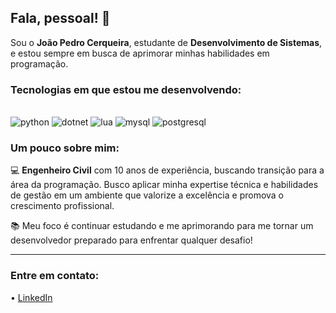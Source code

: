 ## Fala, pessoal! 👋

Sou o **João Pedro Cerqueira**, estudante de **Desenvolvimento de Sistemas**, e estou sempre em busca de aprimorar minhas habilidades em programação.

### Tecnologias em que estou me desenvolvendo:
<div style="display: inline_block"><br/>
  <img aling="center" alt="python" src="https://img.shields.io/badge/Python-14354C?style=for-the-badge&logo=python&logoColor=white" />
  <img aling="center" alt="dotnet" src="https://img.shields.io/badge/.NET-5C2D91?style=for-the-badge&logo=.net&logoColor=white" />
  <img aling="center" alt="lua" src="https://img.shields.io/badge/Lua-2C2D72?style=for-the-badge&logo=lua&logoColor=white" />
  <img aling="center" alt="mysql" src="https://img.shields.io/badge/MySQL-005C84?style=for-the-badge&logo=mysql&logoColor=white" />
  <img aling="center" alt="postgresql" src="https://img.shields.io/badge/PostgreSQL-316192?style=for-the-badge&logo=postgresql&logoColor=white" />
</div>

### Um pouco sobre mim:
💻 **Engenheiro Civil** com 10 anos de experiência, buscando transição para a área da programação. Busco aplicar minha expertise técnica e habilidades de gestão em um ambiente que valorize a excelência e promova o crescimento profissional.

📚 Meu foco é continuar estudando e me aprimorando para me tornar um desenvolvedor preparado para enfrentar qualquer desafio!

---

### Entre em contato:
• [LinkedIn](https://www.linkedin.com/in/jpccerqueira)
